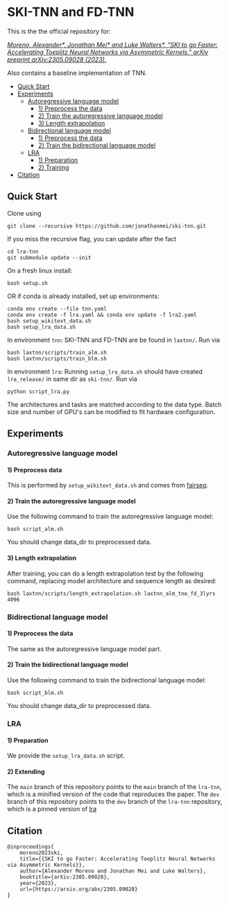 # SKI-TNN and FD-TNN

This is the the official repository for:

[_Moreno, Alexander*, Jonathan Mei* and Luke Walters*. "SKI to go Faster: Accelerating Toeplitz Neural Networks via Asymmetric Kernels." arXiv preprint arXiv:2305.09028 (2023)._](https://arxiv.org/abs/2305.09028)

Also contains a baseline implementation of TNN.
- [Quick Start](#quick-start)
- [Experiments](#experiments)
  - [Autoregressive language model](#autoregressive-language-model)
    - [1) Preprocess the data](#1-preprocess-the-data)
    - [2) Train the autoregressive language model](#2-train-the-autoregressive-language-model)
    - [3) Length extrapolation](#3-length-extrapolation)
  - [Bidirectional language model](#bidirectional-language-model)
    - [1) Preprocess the data](#1-preprocess-the-data-1)
    - [2) Train the bidirectional language model](#2-train-the-bidirectional-language-model)
  - [LRA](#lra)
    - [1) Preparation](#1-preparation-1)
    - [2) Training](#2-training-1)
- [Citation](#citation)

## Quick Start

Clone using 
```
git clone --recursive https://github.com/jonathanmei/ski-tnn.git
```

If you miss the recursive flag, you can update after the fact
```
cd lra-tnn
git submodule update --init
```

On a fresh linux install:
```
bash setup.sh
```

OR if conda is already installed, set up environments:
```
conda env create --file tnn.yaml
conda env create -f lra.yaml && conda env update -f lra2.yaml
bash setup_wikitext_data.sh
bash setup_lra_data.sh
```

In environment `tnn`:
SKI-TNN and FD-TNN are be found in `laxtnn/`. Run via
```
bash laxtnn/scripts/train_alm.sh
bash laxtnn/scripts/train_blm.sh
```

In environment `lra`:
Running `setup_lra_data.sh` should have created `lra_release/` in same dir as `ski-tnn/`.
Run via
```
python script_lra.py
```
The architectures and tasks are matched according to the data type. Batch size and number of GPU's can be modified to fit hardware configuration.

## Experiments

### Autoregressive language model
#### 1) Preprocess data

This is performed by `setup_wikitext_data.sh` and comes from [fairseq](https://github.com/facebookresearch/fairseq/blob/main/examples/roberta/README.pretraining.md).


#### 2) Train the autoregressive language model

Use the following command to train the autoregressive language model:

```
bash script_alm.sh
```

You should change data_dir to preprocessed data.



#### 3) Length extrapolation

After training, you can do a length extrapolation test by the following command, replacing model architecture and sequence length as desired:

```
bash laxtnn/scripts/length_extrapolation.sh laxtnn_alm_tno_fd_3lyrs 4096
```



### Bidirectional language model

#### 1) Preprocess the data

The same as the autoregressive language model part.



#### 2) Train the bidirectional language model

Use the following command to train the bidirectional language model:

```
bash script_blm.sh
```

You should change data_dir to preprocessed data.





### LRA

#### 1) Preparation
We provide the `setup_lra_data.sh` script.

#### 2) Extending
The `main` branch of this repository points to the `main` branch of the `lra-tnn`, which is a minified version of the code that reproduces the paper. The `dev` branch of this repository points to the `dev` branch of the `lra-tnn` repository, which is a pinned version of [lra](https://github.com/OpenNLPLab/lra)

## Citation

```
@inproceedings{
    moreno2023ski,
    title={{SKI to go Faster: Accelerating Toeplitz Neural Networks via Asymmetric Kernels}},
    author={Alexander Moreno and Jonathan Mei and Luke Walters},
    booktitle={arXiv:2305.09028},
    year={2023},
    url={https://arxiv.org/abs/2305.09028}
}
```


